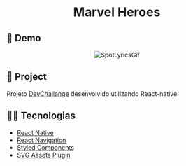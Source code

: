 <h1 align="center">Marvel Heroes</h1>

## 📌 Demo

<div align="center">

![SpotLyricsGif](marvelHeroes/assets/marvel-heroes.gif)

</div>


## 📱 Project
 

Projeto [DevChallange](https://github.com/Lorenalgm/marvel-heroes) desenvolvido utilizando React-native.


## 👨‍💻 Tecnologias

- [React Native](https://reactnative.dev/)
- [React Navigation](https://reactnavigation.org/)
- [Styled Components](https://styled-components.com/)
- [SVG Assets Plugin](https://github.com/aeirola/react-native-svg-asset-plugin)